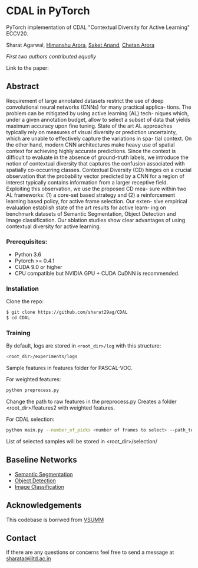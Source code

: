 # CDAL in PyTorch
PyTorch implementation of CDAL "Contextual Diversity for Active Learning" ECCV20.

Sharat Agarwal, [Himanshu Arora](https://www.linkedin.com/in/himanshu-arora-17460287/), [Saket Anand](http://faculty.iiitd.ac.in/~anands/), [Chetan Arora](https://www.cse.iitd.ac.in/~chetan/) 

*First two authors contributed equally*

Link to the paper: 
## Abstract
Requirement of large annotated datasets restrict the use of deep convolutional neural networks (CNNs) for many practical applica- tions. The problem can be mitigated by using active learning (AL) tech- niques which, under a given annotation budget, allow to select a subset of data that yields maximum accuracy upon fine tuning. State of the art AL approaches typically rely on measures of visual diversity or prediction uncertainty, which are unable to effectively capture the variations in spa- tial context. On the other hand, modern CNN architectures make heavy use of spatial context for achieving highly accurate predictions. Since the context is difficult to evaluate in the absence of ground-truth labels, we introduce the notion of contextual diversity that captures the confusion associated with spatially co-occurring classes. Contextual Diversity (CD) hinges on a crucial observation that the probability vector predicted by a CNN for a region of interest typically contains information from a larger receptive field. Exploiting this observation, we use the proposed CD mea- sure within two AL frameworks: (1) a core-set based strategy and (2) a reinforcement learning based policy, for active frame selection. Our exten- sive empirical evaluation establish state of the art results for active learn- ing on benchmark datasets of Semantic Segmentation, Object Detection and Image classification. Our ablation studies show clear advantages of using contextual diversity for active learning.

### Prerequisites:
* Python 3.6
* Pytorch >= 0.4.1
* CUDA 9.0 or higher
* CPU compatible but NVIDIA GPU + CUDA CuDNN is recommended.

### Installation
Clone the repo:
```bash
$ git clone https://github.com/sharat29ag/CDAL
$ cd CDAL
```
### Training
By default, logs are stored in ```<root_dir>/log``` with this structure:
```bash
<root_dir>/experiments/logs
```
Sample features in features folder for PASCAL-VOC.

For weighted features:
```bash
python preprocess.py
```
Change the path to raw features in the preprocess.py
Creates a folder <root_dir>/features2 with weighted features.

For CDAL selection:
```bash
python main.py --number_of_picks <number of frames to select> --path_to_features <path to weighted features> --classes <number of classes in dataset> --gpu 1 --save-dir log/summe-split0 --start_idx 0
```
List of selected samples will be stored in <root_dir>/selection/

## Baseline Networks
- [Semantic Segmentation](https://github.com/fyu/drn)
- [Object Detection](https://github.com/amdegroot/ssd.pytorch)
- [Image Classification](https://github.com/kuangliu/pytorch-cifar)

## Acknowledgements
This codebase is borrwed from [VSUMM](https://github.com/KaiyangZhou/pytorch-vsumm-reinforce)

## Contact
If there are any questions or concerns feel free to send a message at sharata@iiitd.ac.in

